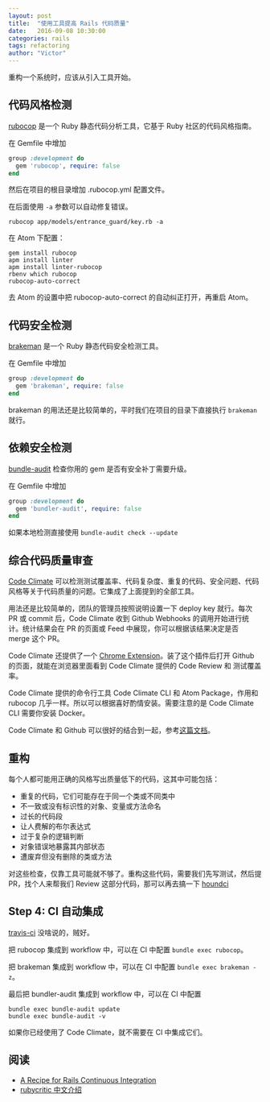 ```yaml
---
layout: post
title:  "使用工具提高 Rails 代码质量"
date:   2016-09-08 10:30:00
categories: rails
tags: refactoring
author: "Victor"
---
```


重构一个系统时，应该从引入工具开始。

## 代码风格检测
[rubocop](https://github.com/bbatsov/rubocop) 是一个 Ruby 静态代码分析工具，它基于 Ruby 社区的代码风格指南。

在 Gemfile 中增加

```ruby
group :development do
  gem 'rubocop', require: false
end
```

然后在项目的根目录增加 .rubocop.yml 配置文件。

在后面使用 `-a` 参数可以自动修复错误。

```shell
rubocop app/models/entrance_guard/key.rb -a
```

在 Atom 下配置：

```shell
gem install rubocop
apm install linter
apm install linter-rubocop
rbenv which rubocop
rubocop-auto-correct
```

去 Atom 的设置中把 rubocop-auto-correct 的自动纠正打开，再重启 Atom。

## 代码安全检测

[brakeman](https://github.com/presidentbeef/brakeman) 是一个 Ruby 静态代码安全检测工具。

在 Gemfile 中增加

```ruby
group :development do
  gem 'brakeman', require: false
end
```

brakeman 的用法还是比较简单的，平时我们在项目的目录下直接执行 `brakeman` 就行。


## 依赖安全检测

[bundle-audit](https://github.com/rubysec/bundler-audit) 检查你用的 gem 是否有安全补丁需要升级。

在 Gemfile 中增加

```ruby
group :development do
  gem 'bundler-audit', require: false
end
```

如果本地检测直接使用 `bundle-audit check --update`

## 综合代码质量审查

[Code Climate](https://codeclimate.com/) 可以检测测试覆盖率、代码复杂度、重复的代码、安全问题、代码风格等关于代码质量的问题。它集成了上面提到的全部工具。

用法还是比较简单的，团队的管理员按照说明设置一下 deploy key 就行。每次 PR 或 commit 后，Code Climate 收到 Github Webhooks 的调用开始进行统计。统计结果会在 PR 的页面或 Feed 中展现，你可以根据该结果决定是否 merge 这个 PR。

Code Climate 还提供了一个 [Chrome Extension](https://codeclimate.com/browser-extension)。装了这个插件后打开 Github 的页面，就能在浏览器里面看到 Code Climate 提供的 Code Review 和 测试覆盖率。

Code Climate 提供的命令行工具 Code Climate CLI 和 Atom Package，作用和 rubocop 几乎一样。所以可以根据喜好酌情安装。需要注意的是 Code Climate CLI 需要你安装 Docker。

Code Climate 和 Github 可以很好的结合到一起，参考[这篇文档](https://docs.codeclimate.com/docs/github)。

## 重构

每个人都可能用正确的风格写出质量低下的代码，这其中可能包括：

* 重复的代码，它们可能存在于同一个类或不同类中
* 不一致或没有标识性的对象、变量或方法命名
* 过长的代码段
* 让人费解的布尔表达式
* 过于复杂的逻辑判断
* 对象错误地暴露其内部状态
* 遭废弃但没有删除的类或方法

对这些检查，仅靠工具可能就不够了。重构这些代码，需要我们先写测试，然后提 PR，找个人来帮我们 Review 这部分代码，那可以再去搞一下 [houndci](https://houndci.com/)

## Step 4: CI 自动集成

[travis-ci](https://travis-ci.org/) 没啥说的，贼好。

把 rubocop 集成到 workflow 中，可以在 CI 中配置 `bundle exec rubocop`。

把 brakeman 集成到 workflow 中，可以在 CI 中配置 `bundle exec brakeman -z`。

最后把 bundler-audit 集成到 workflow 中，可以在 CI 中配置

```
bundle exec bundle-audit update
bundle exec bundle-audit -v
```

如果你已经使用了 Code Climate，就不需要在 CI 中集成它们。

## 阅读

* [A Recipe for Rails Continuous Integration](https://mattbrictson.com/rails-continuous-integration)
* [rubycritic 中文介绍](https://ruby-china.org/topics/28746)
